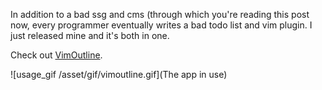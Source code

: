 
In addition to a bad ssg and cms (through which you're reading this post now, every programmer eventually writes a bad todo list and vim plugin. I just released mine and it's both in one.

Check out [VimOutline](https://github.com/jakethekoenig/VimOutline).

![usage_gif /asset/gif/vimoutline.gif](The app in use)
